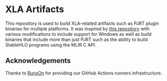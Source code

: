 # XLA Artifacts

This repository is used to build XLA-related artifacts such as PJRT plugin binaries for multiple platforms.
It was inspired by [this repository](https://github.com/zml/pjrt-artifacts) with various modifications to
include support for Windows as well as build binaries that include more than just PJRT such as the ability
to build StableHLO programs using the MLIR C API.

## Acknowledgements

Thanks to [RunsOn](https://runs-on.com/) for providing our GitHub Actions runners infrastructure.
